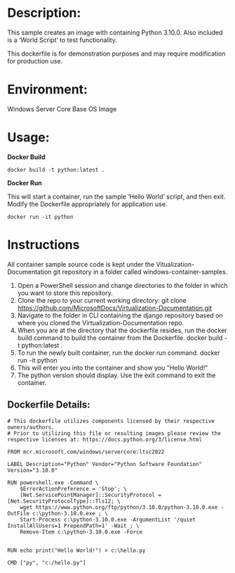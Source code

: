 # Description:

This sample creates an image with containing Python 3.10.0. Also included is a ‘World Script’ to test functionality.

This dockerfile is for demonstration purposes and may require modification for production use.

# Environment:

Windows Server Core Base OS Image

# Usage:

**Docker Build**

```
docker build -t python:latest .
```

**Docker Run**

This will start a container, run the sample ‘Hello World’ script, and then exit.  Modify the Dockerfile appropriately for application use.

```
docker run -it python
```
# Instructions

All container sample source code is kept under the Vitualization-Documentation git repository in a folder called windows-container-samples.
1. Open a PowerShell session and change directories to the folder in which you want to store this repository. 
2. Clone the repo to your current working directory:
    git clone https://github.com/MicrosoftDocs/Virtualization-Documentation.git
3. Navigate to the folder in CLI containing the django repository based on where you cloned the Virtualization-Documentation repo.
4. When you are at the directory that the dockerfile resides, run the docker build command to build the container from the Dockerfile.
    docker build -t python:latest .
5. To run the newly built container, run the docker run command.
   docker run -it python
6. This will enter you into the container and show you "Hello World!"
7. The python version should display. Use the exit command to exit the container.
## Dockerfile Details:
```
# This dockerfile utilizes components licensed by their respective owners/authors.
# Prior to utilizing this file or resulting images please review the respective licenses at: https://docs.python.org/3/license.html

FROM mcr.microsoft.com/windows/servercore:ltsc2022

LABEL Description="Python" Vendor="Python Software Foundation" Version="3.10.0"

RUN powershell.exe -Command \
    $ErrorActionPreference = 'Stop'; \
    [Net.ServicePointManager]::SecurityProtocol = [Net.SecurityProtocolType]::Tls12; \
    wget https://www.python.org/ftp/python/3.10.0/python-3.10.0.exe -OutFile c:\python-3.10.0.exe ; \
    Start-Process c:\python-3.10.0.exe -ArgumentList '/quiet InstallAllUsers=1 PrependPath=1' -Wait ; \
    Remove-Item c:\python-3.10.0.exe -Force


RUN echo print("Hello World!") > c:\hello.py

CMD ["py", "c:/hello.py"]
```
